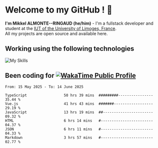# Welcome to my GitHub ! 🌃

**I'm Mikkel ALMONTE--RINGAUD (he/him)** - I'm a fullstack developer and student at the [IUT of the University of Limoges, France](https://iut.unilim.fr). \
All my projects are open source and available here.

## Working using the following technologies

![My Skills](https://skillicons.dev/icons?i=solidjs,pnpm,nodejs,ts,js,vercel,netlify,html,css,rust,astro,git,vue,md,electron,figma,github,bash,bun,cloudflare,py,tailwind,nginx,npm,tauri,vite,zig,yarn,windicss,dart,flutter,kotlin&theme=dark)

## Been coding for [![WakaTime Public Profile](https://wakatime.com/badge/user/0839e595-e07a-435c-8d59-ed95f2a3d6dd.svg?style=flat-square)](https://wakatime.com/@0839e595-e07a-435c-8d59-ed95f2a3d6dd)

<!--START_SECTION:waka-->

```plain
From: 15 May 2025 - To: 14 June 2025

TypeScript                 50 hrs 39 mins  #########----------------   35.44 %
Vue.js                     41 hrs 43 mins  #######------------------   29.19 %
JavaScript                 13 hrs 19 mins  ##-----------------------   09.32 %
HTML                       6 hrs 14 mins   #------------------------   04.37 %
JSON                       6 hrs 11 mins   #------------------------   04.33 %
Markdown                   3 hrs 57 mins   #------------------------   02.77 %
```

<!--END_SECTION:waka-->

